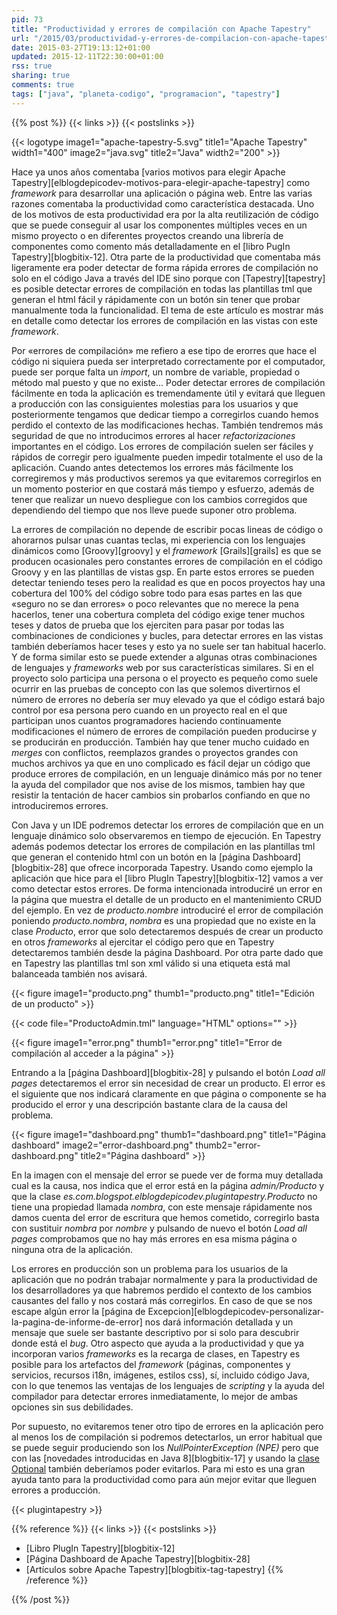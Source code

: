 ```yaml
---
pid: 73
title: "Productividad y errores de compilación con Apache Tapestry"
url: "/2015/03/productividad-y-errores-de-compilacion-con-apache-tapestry/"
date: 2015-03-27T19:13:12+01:00
updated: 2015-12-11T22:30:00+01:00
rss: true
sharing: true
comments: true
tags: ["java", "planeta-codigo", "programacion", "tapestry"]
---
```


{{% post %}}
{{< links >}}
{{< postslinks >}}

{{< logotype image1="apache-tapestry-5.svg" title1="Apache Tapestry" width1="400" image2="java.svg" title2="Java" width2="200" >}}

Hace ya unos años comentaba [varios motivos para elegir Apache Tapestry][elblogdepicodev-motivos-para-elegir-apache-tapestry] como _framework_ para desarrollar una aplicación o página web. Entre las varias razones comentaba la productividad como característica destacada. Uno de los motivos de esta productividad era por la alta reutilización de código que se puede conseguir al usar los componentes múltiples veces en un mismo proyecto o en diferentes proyectos creando una librería de componentes como comento más detalladamente en el [libro PugIn Tapestry][blogbitix-12]. Otra parte de la productividad que comentaba más ligeramente era poder detectar de forma rápida errores de compilación no solo en el código Java a través del IDE sino porque con [Tapestry][tapestry] es posible detectar errores de compilación en todas las plantillas tml que generan el html fácil y rápidamente con un botón sin tener que probar manualmente toda la funcionalidad. El tema de este artículo es mostrar más en detalle como detectar los errores de compilación en las vistas con este _framework_.

Por «errores de compilación» me refiero a ese tipo de erorres que hace el código ni siquiera pueda ser interpretado correctamente por el computador, puede ser porque falta un _import_, un nombre de variable, propiedad o método mal puesto y que no existe... Poder detectar errores de compilación fácilmente en toda la aplicación es tremendamente útil y evitará que lleguen a producción con las consiguientes molestias para los usuarios y que posteriormente tengamos que dedicar tiempo a corregirlos cuando hemos perdido el contexto de las modificaciones hechas. También tendremos más seguridad de que no introducimos errores al hacer _refactorizaciones_ importantes en el código. Los errores de compilación suelen ser fáciles y rápidos de corregir pero igualmente pueden impedir totalmente el uso de la aplicación. Cuando antes detectemos los errores más fácilmente los corregiremos y más productivos seremos ya que evitaremos corregirlos en un momento posterior en que costará más tiempo y esfuerzo, además de tener que realizar un nuevo despliegue con los cambios corregidos que dependiendo del tiempo que nos lleve puede suponer otro problema.

La errores de compilación no depende de escribir pocas lineas de código o ahorarnos pulsar unas cuantas teclas, mi experiencia con los lenguajes dinámicos como [Groovy][groovy] y el _framework_ [Grails][grails] es que se producen ocasionales pero constantes errores de compilación en el código Groovy y en las plantillas de vistas gsp. En parte estos errores se pueden detectar teniendo teses pero la realidad es que en pocos proyectos hay una cobertura del 100% del código sobre todo para esas partes en las que «seguro no se dan errores» o poco relevantes que no merece la pena hacerlos, tener una cobertura completa del código exige tener muchos teses y datos de prueba que los ejerciten para pasar por todas las combinaciones de condiciones y bucles, para detectar errores en las vistas también deberíamos hacer teses y esto ya no suele ser tan habitual hacerlo. Y de forma similar esto se puede extender a algunas otras combinaciones de lenguajes y _frameworks_ web por sus características similares. Si en el proyecto solo participa una persona o el proyecto es pequeño como suele ocurrir en las pruebas de concepto con las que solemos divertirnos el número de errores no debería ser muy elevado ya que el código estará bajo control por esa persona pero cuando en un proyecto real en el que participan unos cuantos programadores haciendo continuamente modificaciones el número de errores de compilación pueden producirse y se producirán en producción. También hay que tener mucho cuidado en _merges_ con conflictos, reemplazos grandes o proyectos grandes con muchos archivos ya que en uno complicado es fácil dejar un código que produce errores de compilación, en un lenguaje dinámico más por no tener la ayuda del compilador que nos avise de los mismos, tambien hay que resistir la tentación de hacer cambios sin probarlos confiando en que no introduciremos errores.

Con Java y un IDE podremos detectar los errores de compilación que en un lenguaje dinámico solo observaremos en tiempo de ejecución. En Tapestry además podemos detectar los errores de compilación en las plantillas tml que generan el contenido html con un botón en la [página Dashboard][blogbitix-28] que ofrece incorporada Tapestry. Usando como ejemplo la aplicación que hice para el [libro PlugIn Tapestry][blogbitix-12] vamos a ver como detectar estos errores. De forma intencionada introduciré un error en la página que muestra el detalle de un producto en el mantenimiento CRUD del ejemplo. En vez de _producto.nombre_ introduciré el error de compilación poniendo _producto.nombra_, _nombra_ es una propiedad que no existe en la clase _Producto_, error que solo detectaremos después de crear un producto en otros _frameworks_ al ejercitar el código pero que en Tapestry detectaremos también desde la página Dashboard. Por otra parte dado que en Tapestry las plantillas tml son xml válido si una etiqueta está mal balanceada también nos avisará.

<div class="media">
	{{< figure
    	image1="producto.png" thumb1="producto.png" title1="Edición de un producto" >}}
</div>

{{< code file="ProductoAdmin.tml" language="HTML" options="" >}}

<div class="media">
	{{< figure
    	image1="error.png" thumb1="error.png" title1="Error de compilación al acceder a la página" >}}
</div>

Entrando a la [página Dashboard][blogbitix-28] y pulsando el botón _Load all pages_ detectaremos el error sin necesidad de crear un producto. El error es el siguiente que nos indicará claramente en que página o componente se ha producido el error y una descripción bastante clara de la causa del problema.

<div class="media">
	{{< figure
    	image1="dashboard.png" thumb1="dashboard.png" title1="Página dashboard"
    	image2="error-dashboard.png" thumb2="error-dashboard.png" title2="Página dashboard" >}}
</div>

En la imagen con el mensaje del error se puede ver de forma muy detallada cual es la causa, nos indica que el error está en la página _admin/Producto_ y que la clase _es.com.blogspot.elblogdepicodev.plugintapestry.Producto_ no tiene una propiedad llamada _nombra_, con este mensaje rápidamente nos damos cuenta del error de escritura que hemos cometido, corregirlo basta con sustituir _nombra_ por _nombre_ y pulsando de nuevo el botón _Load all pages_ comprobamos que no hay más errores en esa misma página o ninguna otra de la aplicación.

Los errores en producción son un problema para los usuarios de la aplicación que no podrán trabajar normalmente y para la productividad de los desarrolladores ya que habremos perdido el contexto de los cambios causantes del fallo y nos costará más corregirlos. En caso de que se nos escape algún error la [página de Excepcion][elblogdepicodev-personalizar-la-pagina-de-informe-de-error] nos dará información detallada y un mensaje que suele ser bastante descriptivo por si solo para descubrir donde está el _bug_. Otro aspecto que ayuda a la productividad y que ya incorporan varios _frameworks_ es la recarga de clases, en Tapestry es posible para los artefactos del _framework_ (páginas, componentes y servicios, recursos i18n, imágenes, estilos css), sí, incluido código Java, con lo que tenemos las ventajas de los lenguajes de _scripting_ y la ayuda del compilador para detectar errores inmediatamente, lo mejor de ambas opciones sin sus debilidades.

Por supuesto, no evitaremos tener otro tipo de errores en la aplicación pero al menos los de compilación si podremos detectarlos, un error habitual que se puede seguir produciendo son los _NullPointerException (NPE)_ pero que con las [novedades introducidas en Java 8][blogbitix-17] y usando la [clase Optional](https://docs.oracle.com/javase/8/docs/api/java/util/Optional.html) también deberíamos poder evitarlos. Para mi esto es una gran ayuda tanto para la productividad como para aún mejor evitar que lleguen errores a producción.

{{< plugintapestry >}}

{{% reference %}}
{{< links >}}
{{< postslinks >}}
* [Libro PlugIn Tapestry][blogbitix-12]
* [Página Dashboard de Apache Tapestry][blogbitix-28]
* [Artículos sobre Apache Tapestry][blogbitix-tag-tapestry]
{{% /reference %}}

{{% /post %}}
